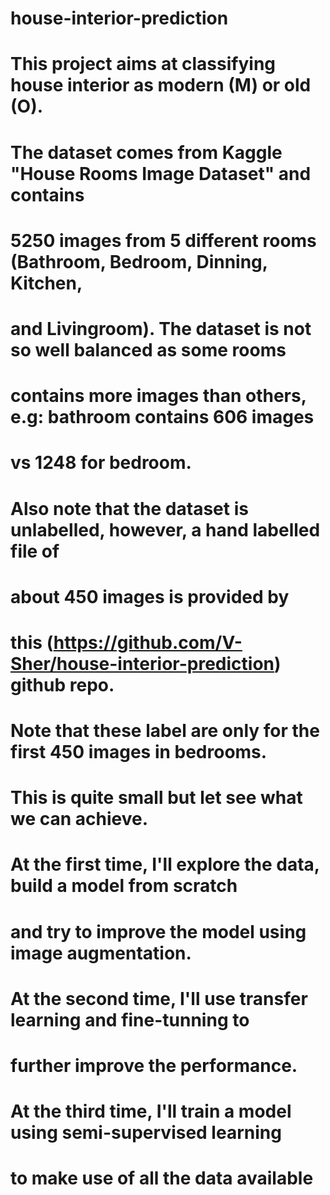 # house-interior-prediction
# This project aims at classifying house interior as modern (M) or old (O).
# The dataset comes from Kaggle "House  Rooms Image Dataset" and contains
# 5250 images from 5 different rooms (Bathroom, Bedroom, Dinning, Kitchen,
# and Livingroom). The dataset is not so well balanced as some rooms
# contains more images than others, e.g: bathroom contains 606 images
# vs 1248 for bedroom.
# Also note that the dataset is unlabelled, however, a hand labelled file of
# about 450 images is provided by
# this (https://github.com/V-Sher/house-interior-prediction) github repo.
# Note  that these label are only for the first 450 images in bedrooms.
# This is quite small but let see what we can achieve. 

# At the first time, I'll explore the data, build a model from scratch
# and try to improve the model using image augmentation.

# At the second time, I'll use transfer learning and fine-tunning to
# further improve the performance.

# At the third time, I'll train a model using semi-supervised learning 
# to make use of all the data available
